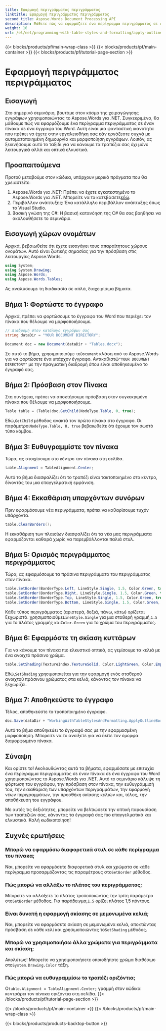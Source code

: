 ```yaml
---
title: Εφαρμογή περιγράμματος περιγράμματος
linktitle: Εφαρμογή περιγράμματος περιγράμματος
second_title: Aspose.Words Document Processing API
description: Μάθετε πώς να εφαρμόζετε ένα περίγραμμα περιγράμματος σε έναν πίνακα στο Word χρησιμοποιώντας το Aspose.Words για .NET. Ακολουθήστε τον βήμα προς βήμα οδηγό μας για τέλεια μορφοποίηση πίνακα.
weight: 10
url: /el/net/programming-with-table-styles-and-formatting/apply-outline-border/
---
```


{{< blocks/products/pf/main-wrap-class >}}
{{< blocks/products/pf/main-container >}}
{{< blocks/products/pf/tutorial-page-section >}}

# Εφαρμογή περιγράμματος περιγράμματος

## Εισαγωγή

Στο σημερινό σεμινάριο, βουτάμε στον κόσμο της χειραγώγησης εγγράφων χρησιμοποιώντας το Aspose.Words για .NET. Συγκεκριμένα, θα μάθουμε πώς να εφαρμόζουμε ένα περίγραμμα περιγράμματος σε έναν πίνακα σε ένα έγγραφο του Word. Αυτή είναι μια φανταστική ικανότητα που πρέπει να έχετε στην εργαλειοθήκη σας εάν εργάζεστε συχνά με αυτοματοποιημένη δημιουργία και μορφοποίηση εγγράφων. Λοιπόν, ας ξεκινήσουμε αυτό το ταξίδι για να κάνουμε τα τραπέζια σας όχι μόνο λειτουργικά αλλά και οπτικά ελκυστικά.

## Προαπαιτούμενα

Προτού μεταβούμε στον κώδικα, υπάρχουν μερικά πράγματα που θα χρειαστείτε:

1.  Aspose.Words για .NET: Πρέπει να έχετε εγκατεστημένο το Aspose.Words για .NET. Μπορείτε να το κατεβάσετε[εδώ](https://releases.aspose.com/words/net/).
2. Περιβάλλον ανάπτυξης: Ένα κατάλληλο περιβάλλον ανάπτυξης όπως το Visual Studio.
3. Βασική γνώση της C#: Η βασική κατανόηση της C# θα σας βοηθήσει να ακολουθήσετε το σεμινάριο.

## Εισαγωγή χώρων ονομάτων

Αρχικά, βεβαιωθείτε ότι έχετε εισαγάγει τους απαραίτητους χώρους ονομάτων. Αυτό είναι ζωτικής σημασίας για την πρόσβαση στις λειτουργίες Aspose.Words.

```csharp
using System;
using System.Drawing;
using Aspose.Words;
using Aspose.Words.Tables;
```

Ας αναλύσουμε τη διαδικασία σε απλά, διαχειρίσιμα βήματα.

## Βήμα 1: Φορτώστε το έγγραφο

Αρχικά, πρέπει να φορτώσουμε το έγγραφο του Word που περιέχει τον πίνακα που θέλουμε να μορφοποιήσουμε.

```csharp
// Διαδρομή στον κατάλογο εγγράφων σας
string dataDir = "YOUR DOCUMENT DIRECTORY";

Document doc = new Document(dataDir + "Tables.docx");
```

 Σε αυτό το βήμα, χρησιμοποιούμε το`Document` κλάση από το Aspose.Words για να φορτώσετε ένα υπάρχον έγγραφο. Αντικαθιστώ`"YOUR DOCUMENT DIRECTORY"` με την πραγματική διαδρομή όπου είναι αποθηκευμένο το έγγραφό σας.

## Βήμα 2: Πρόσβαση στον Πίνακα

Στη συνέχεια, πρέπει να αποκτήσουμε πρόσβαση στον συγκεκριμένο πίνακα που θέλουμε να μορφοποιήσουμε. 

```csharp
Table table = (Table)doc.GetChild(NodeType.Table, 0, true);
```

 Εδώ,`GetChild` μέθοδος ανακτά τον πρώτο πίνακα στο έγγραφο. Οι παράμετροι`NodeType.Table, 0, true` βεβαιωθείτε ότι έχουμε τον σωστό τύπο κόμβου.

## Βήμα 3: Ευθυγραμμίστε τον πίνακα

Τώρα, ας στοιχίσουμε στο κέντρο τον πίνακα στη σελίδα.

```csharp
table.Alignment = TableAlignment.Center;
```

Αυτό το βήμα διασφαλίζει ότι το τραπέζι είναι τακτοποιημένο στο κέντρο, δίνοντάς του μια επαγγελματική εμφάνιση.

## Βήμα 4: Εκκαθάριση υπαρχόντων συνόρων

Πριν εφαρμόσουμε νέα περιγράμματα, πρέπει να καθαρίσουμε τυχόν υπάρχοντα.

```csharp
table.ClearBorders();
```

Η εκκαθάριση των πλαισίων διασφαλίζει ότι τα νέα μας περιγράμματα εφαρμόζονται καθαρά χωρίς να παρεμβάλλονται παλιά στυλ.

## Βήμα 5: Ορισμός περιγράμματος περιγράμματος

Τώρα, ας εφαρμόσουμε τα πράσινα περιγράμματα του περιγράμματος στον πίνακα.

```csharp
table.SetBorder(BorderType.Left, LineStyle.Single, 1.5, Color.Green, true);
table.SetBorder(BorderType.Right, LineStyle.Single, 1.5, Color.Green, true);
table.SetBorder(BorderType.Top, LineStyle.Single, 1.5, Color.Green, true);
table.SetBorder(BorderType.Bottom, LineStyle.Single, 1.5, Color.Green, true);
```

 Κάθε τύπος περιγράμματος (αριστερά, δεξιά, πάνω, κάτω) ορίζεται ξεχωριστά. χρησιμοποιούμε`LineStyle.Single` για μια σταθερή γραμμή,`1.5` για το πλάτος γραμμής και`Color.Green` για το χρώμα του περιγράμματος.

## Βήμα 6: Εφαρμόστε τη σκίαση κυττάρων

Για να κάνουμε τον πίνακα πιο ελκυστικό οπτικά, ας γεμίσουμε τα κελιά με ένα ανοιχτό πράσινο χρώμα.

```csharp
table.SetShading(TextureIndex.TextureSolid, Color.LightGreen, Color.Empty);
```

 Εδώ,`SetShading` χρησιμοποιείται για την εφαρμογή ενός σταθερού ανοιχτού πράσινου χρώματος στα κελιά, κάνοντας τον πίνακα να ξεχωρίζει.

## Βήμα 7: Αποθηκεύστε το έγγραφο

Τέλος, αποθηκεύστε το τροποποιημένο έγγραφο.

```csharp
doc.Save(dataDir + "WorkingWithTableStylesAndFormatting.ApplyOutlineBorder.docx");
```

Αυτό το βήμα αποθηκεύει το έγγραφό σας με την εφαρμοσμένη μορφοποίηση. Μπορείτε να το ανοίξετε για να δείτε τον όμορφα διαμορφωμένο πίνακα.

## Σύναψη

Και ορίστε το! Ακολουθώντας αυτά τα βήματα, εφαρμόσατε με επιτυχία ένα περίγραμμα περιγράμματος σε έναν πίνακα σε ένα έγγραφο του Word χρησιμοποιώντας το Aspose.Words για .NET. Αυτό το σεμινάριο κάλυψε τη φόρτωση του εγγράφου, την πρόσβαση στον πίνακα, την ευθυγράμμισή του, την εκκαθάριση των υπαρχόντων περιγραμμάτων, την εφαρμογή νέων περιγραμμάτων, την προσθήκη σκίασης κελιών και, τέλος, την αποθήκευση του εγγράφου. 

Με αυτές τις δεξιότητες, μπορείτε να βελτιώσετε την οπτική παρουσίαση των τραπεζιών σας, κάνοντας τα έγγραφά σας πιο επαγγελματικά και ελκυστικά. Καλή κωδικοποίηση!

## Συχνές ερωτήσεις

### Μπορώ να εφαρμόσω διαφορετικά στυλ σε κάθε περίγραμμα του πίνακα;  
 Ναι, μπορείτε να εφαρμόσετε διαφορετικά στυλ και χρώματα σε κάθε περίγραμμα προσαρμόζοντας τις παραμέτρους στο`SetBorder` μέθοδος.

### Πώς μπορώ να αλλάξω το πλάτος του περιγράμματος;  
 Μπορείτε να αλλάξετε το πλάτος τροποποιώντας την τρίτη παράμετρο στο`SetBorder` μέθοδος. Για παράδειγμα,`1.5` ορίζει πλάτος 1,5 πόντους.

### Είναι δυνατή η εφαρμογή σκίασης σε μεμονωμένα κελιά;  
 Ναι, μπορείτε να εφαρμόσετε σκίαση σε μεμονωμένα κελιά, αποκτώντας πρόσβαση σε κάθε κελί και χρησιμοποιώντας το`SetShading` μέθοδος.

### Μπορώ να χρησιμοποιήσω άλλα χρώματα για περιγράμματα και σκίαση;  
 Απολύτως! Μπορείτε να χρησιμοποιήσετε οποιοδήποτε χρώμα διαθέσιμο στο`System.Drawing.Color` τάξη.

### Πώς μπορώ να ευθυγραμμίσω το τραπέζι οριζόντια;  
 Ο`table.Alignment = TableAlignment.Center;` γραμμή στον κώδικα κεντράρει τον πίνακα οριζόντια στη σελίδα.
{{< /blocks/products/pf/tutorial-page-section >}}

{{< /blocks/products/pf/main-container >}}
{{< /blocks/products/pf/main-wrap-class >}}

{{< blocks/products/products-backtop-button >}}
